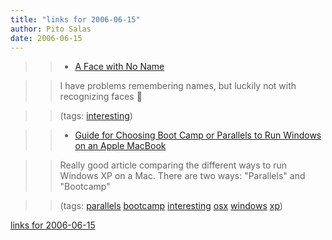 ```yaml
---
title: "links for 2006-06-15"
author: Pito Salas
date: 2006-06-15
---
```



>>

>>   * [A Face with No
Name](<http://www.boston.com/yourlife/health/diseases/articles/2006/06/14/when_faces_have_no_name/>)

>>

>> I have problems remembering names, but luckily not with recognizing faces 🙂

>>

>> (tags: [interesting](<http://del.icio.us/pitosalas/interesting>))

>>

>>   * [Guide for Choosing Boot Camp or Parallels to Run Windows on an Apple
MacBook](<http://www.notebookreview.com/default.asp?newsID=2990&article=Apple+Bootcamp+versus+Parallels>)

>>

>> Really good article comparing the different ways to run Windows XP on a
Mac. There are two ways: "Parallels" and "Bootcamp"

>>

>> (tags: [parallels](<http://del.icio.us/pitosalas/parallels>)
[bootcamp](<http://del.icio.us/pitosalas/bootcamp>)
[interesting](<http://del.icio.us/pitosalas/interesting>)
[osx](<http://del.icio.us/pitosalas/osx>)
[windows](<http://del.icio.us/pitosalas/windows>)
[xp](<http://del.icio.us/pitosalas/xp>))

>>

>>


[links for 2006-06-15](None)
